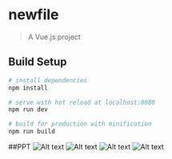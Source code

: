 # newfile

> A Vue.js project

## Build Setup

``` bash
# install dependencies
npm install

# serve with hot reload at localhost:8080
npm run dev

# build for production with minification
npm run build
```
##PPT
![Alt text](./src/asset/1.png)
![Alt text](./src/asset/21.png)
![Alt text](./src/asset/3.png)
![Alt text](./src/asset/44.png)


